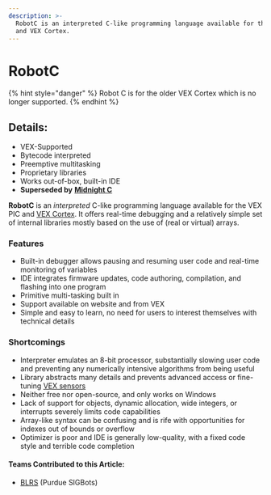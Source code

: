 ```yaml
---
description: >-
  RobotC is an interpreted C-like programming language available for the VEX PIC
  and VEX Cortex.
---
```


# RobotC

{% hint style="danger" %}
Robot C is for the older VEX Cortex which is no longer supported.
{% endhint %}

## Details:

* VEX-Supported
* Bytecode interpreted
* Preemptive multitasking
* Proprietary libraries
* Works out-of-box, built-in IDE
* **Superseded by** [**Midnight C**](midnight-c.md)

**RobotC** is an _interpreted_ C-like programming language available for the VEX PIC and [VEX Cortex](../../vex-electronics/legacy/vex-cortex.md). It offers real-time debugging and a relatively simple set of internal libraries mostly based on the use of \(real or virtual\) arrays.

### Features

* Built-in debugger allows pausing and resuming user code and real-time monitoring of variables
* IDE integrates firmware updates, code authoring, compilation, and flashing into one program
* Primitive multi-tasking built in
* Support available on website and from VEX
* Simple and easy to learn, no need for users to interest themselves with technical details

### Shortcomings

* Interpreter emulates an 8-bit processor, substantially slowing user code and preventing any numerically intensive algorithms from being useful
* Library abstracts many details and prevents advanced access or fine-tuning [VEX sensors](../../vex-electronics/vex-sensors/)
* Neither free nor open-source, and only works on Windows
* Lack of support for objects, dynamic allocation, wide integers, or interrupts severely limits code capabilities
* Array-like syntax can be confusing and is rife with opportunities for indexes out of bounds or overflow
* Optimizer is poor and IDE is generally low-quality, with a fixed code style and terrible code completion

#### Teams Contributed to this Article:

* [BLRS](https://purduesigbots.com/) \(Purdue SIGBots\)

